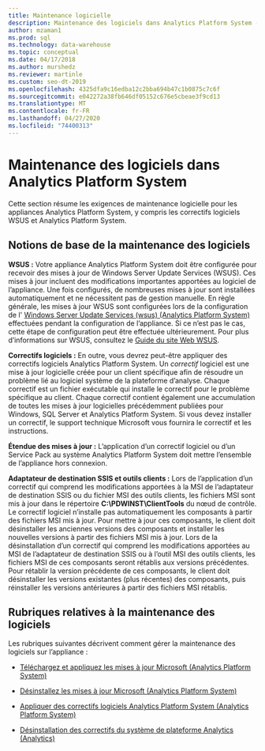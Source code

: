 ```yaml
---
title: Maintenance logicielle
description: Maintenance des logiciels dans Analytics Platform System (APS).
author: mzaman1
ms.prod: sql
ms.technology: data-warehouse
ms.topic: conceptual
ms.date: 04/17/2018
ms.author: murshedz
ms.reviewer: martinle
ms.custom: seo-dt-2019
ms.openlocfilehash: 4325dfa9c16edba12c2bba694b47c1b0875c7c6f
ms.sourcegitcommit: e042272a38fb646df05152c676e5cbeae3f9cd13
ms.translationtype: MT
ms.contentlocale: fr-FR
ms.lasthandoff: 04/27/2020
ms.locfileid: "74400313"
---
```

# <a name="software-servicing-in-analytics-platform-system"></a>Maintenance des logiciels dans Analytics Platform System
Cette section résume les exigences de maintenance logicielle pour les appliances Analytics Platform System, y compris les correctifs logiciels WSUS et Analytics Platform System.  
  
## <a name="software-servicing-basics"></a><a name="Basics"></a>Notions de base de la maintenance des logiciels  
**WSUS :** Votre appliance Analytics Platform System doit être configurée pour recevoir des mises à jour de Windows Server Update Services (WSUS). Ces mises à jour incluent des modifications importantes apportées au logiciel de l’appliance. Une fois configurés, de nombreuses mises à jour sont installées automatiquement et ne nécessitent pas de gestion manuelle. En règle générale, les mises à jour WSUS sont configurées lors de la configuration de l' [Windows Server Update Services &#40;wsus&#41; &#40;Analytics Platform System&#41;](configure-windows-server-update-services-wsus.md) effectuées pendant la configuration de l’appliance. Si ce n’est pas le cas, cette étape de configuration peut être effectuée ultérieurement. Pour plus d’informations sur WSUS, consultez le [Guide du site Web WSUS](https://go.microsoft.com/fwlink/?LinkId=202417).  
  
**Correctifs logiciels :** En outre, vous devrez peut-être appliquer des correctifs logiciels Analytics Platform System. Un *correctif* logiciel est une mise à jour logicielle créée pour un client spécifique afin de résoudre un problème lié au logiciel système de la plateforme d’analyse. Chaque correctif est un fichier exécutable qui installe le correctif pour le problème spécifique au client. Chaque correctif contient également une accumulation de toutes les mises à jour logicielles précédemment publiées pour Windows, SQL Server et Analytics Platform System. Si vous devez installer un correctif, le support technique Microsoft vous fournira le correctif et les instructions.  
  
**Étendue des mises à jour :** L’application d’un correctif logiciel ou d’un Service Pack au système Analytics Platform System doit mettre l’ensemble de l’appliance hors connexion.  
  
**Adaptateur de destination SSIS et outils clients :** Lors de l’application d’un correctif qui comprend les modifications apportées à la MSI de l’adaptateur de destination SSIS ou du fichier MSI des outils clients, les fichiers MSI sont mis à jour dans le répertoire **C:\PDWINST\ClientTools** du nœud de contrôle. Le correctif logiciel n’installe pas automatiquement les composants à partir des fichiers MSI mis à jour. Pour mettre à jour ces composants, le client doit désinstaller les anciennes versions des composants et installer les nouvelles versions à partir des fichiers MSI mis à jour. Lors de la désinstallation d’un correctif qui comprend les modifications apportées au MSI de l’adaptateur de destination SSIS ou à l’outil MSI des outils clients, les fichiers MSI de ces composants seront rétablis aux versions précédentes. Pour rétablir la version précédente de ces composants, le client doit désinstaller les versions existantes (plus récentes) des composants, puis réinstaller les versions antérieures à partir des fichiers MSI rétablis.  
  
## <a name="software-servicing-topics"></a>Rubriques relatives à la maintenance des logiciels  
Les rubriques suivantes décrivent comment gérer la maintenance des logiciels sur l’appliance :  
  
-   [Téléchargez et appliquez les mises à jour Microsoft &#40;Analytics Platform System&#41;](download-and-apply-microsoft-updates.md)  
  
-   [Désinstallez les mises à jour Microsoft &#40;Analytics Platform System&#41;](uninstall-microsoft-updates.md)  
  
-   [Appliquer des correctifs logiciels Analytics Platform System &#40;Analytics Platform System&#41;](apply-analytics-platform-system-hotfixes.md)  
  
-   [Désinstallation des correctifs du système de plateforme Analytics &#40;Analytics&#41;](uninstall-analytics-platform-system-hotfixes.md)  
  
<!-- MISSING LINKS ## See Also  
[Common Metadata Query Examples &#40;SQL Server PDW&#41;](../sqlpdw/common-metadata-query-examples-sql-server-pdw.md)  -->  
  
